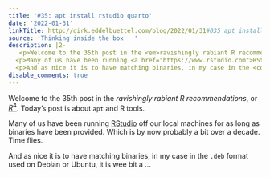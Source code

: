 ```yaml
---
title: '#35: apt install rstudio quarto'
date: '2022-01-31'
linkTitle: http://dirk.eddelbuettel.com/blog/2022/01/31#035_apt_install_rstudio_quarto
source: 'Thinking inside the box   '
description: |2-
   <p>Welcome to the 35th post in the <em>ravishingly rabiant R recommendations</em>, or <a href="https://dirk.eddelbuettel.com/blog/code/r4"><span class="math inline"><em>R</em><sup>4</sup></span></a>. Today’s post is about <code>apt</code> and R tools.</p>
  <p>Many of us have been running <a href="https://www.rstudio.com">RStudio</a> off our local machines for as long as binaries have been provided. Which is by now probably a bit over a decade. Time flies.</p>
  <p>And as nice it is to have matching binaries, in my case in the <code>.deb</code> format used on Debian or Ubuntu, it is wee bit a ...
disable_comments: true
---
```

 <p>Welcome to the 35th post in the <em>ravishingly rabiant R recommendations</em>, or <a href="https://dirk.eddelbuettel.com/blog/code/r4"><span class="math inline"><em>R</em><sup>4</sup></span></a>. Today’s post is about <code>apt</code> and R tools.</p>
<p>Many of us have been running <a href="https://www.rstudio.com">RStudio</a> off our local machines for as long as binaries have been provided. Which is by now probably a bit over a decade. Time flies.</p>
<p>And as nice it is to have matching binaries, in my case in the <code>.deb</code> format used on Debian or Ubuntu, it is wee bit a ...